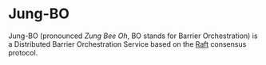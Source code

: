 # Jung-BO
Jung-BO (pronounced _Zung Bee Oh_, BO stands for Barrier Orchestration) is a Distributed Barrier Orchestration Service based on the [Raft](https://raft.github.io/) consensus protocol.

